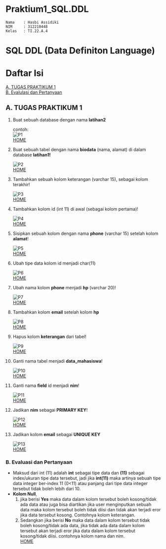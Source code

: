 # **Praktium1_SQL.DDL**


```
Nama    : Hasbi Assidiki
NIM     : 312210448
Kelas   : TI.22.A.4
```
# **SQL DDL (Data Definiton Language)**
# **Daftar Isi**
[A. TUGAS PRAKTIKUM 1](#a-tugas-praktikum-1)             
[B. Evalulasi dan Pertanyaan](#b-evaluasi-dan-pertanyaan)

## **A. TUGAS PRAKTIKUM 1**

1. Buat sebuah database dengan nama **latihan2**
  
    contoh:     
   ![P1](https://user-images.githubusercontent.com/115614317/230758642-954fb068-251a-402b-adba-46beace13079.png)         
    [HOME](#daftar-isi)
2. Buat sebuah tabel dengan nama **biodata** (nama, alamat) di dalam database **latihan1!**     
         
   ![P2](https://user-images.githubusercontent.com/115614317/230758646-37a4c47d-e2e9-4c67-8964-953069c6bf64.png)     
    [HOME](#daftar-isi)
3. Tambahkan sebuah kolom keterangan (varchar 15), sebagai kolom terakhir!  
   
   ![P3](https://user-images.githubusercontent.com/115614317/230758650-ede77b67-6144-44fa-aa06-3ca716649266.png)      
    [HOME](#daftar-isi)
4. Tambahkan kolom id (int 11) di awal (sebagai kolom pertama)!
       
    ![P4](https://user-images.githubusercontent.com/115614317/230758653-ff5954ba-b409-49ed-82b8-6da06a025dcb.png)    
    [HOME](#daftar-isi)
5. Sisipkan sebuah kolom dengan nama **phone** (varchar 15) setelah kolom **alamat**!       
    
    ![P5](https://user-images.githubusercontent.com/115614317/230758656-0b35946d-82d3-454e-aba7-6343e538eef8.png)   
    [HOME](#daftar-isi)
6. Ubah tipe data kolom id menjadi char(11)     
        
    ![P6](https://user-images.githubusercontent.com/115614317/230758664-02c80ed8-259d-4508-81ce-1989067584cc.png)       
    [HOME](#daftar-isi)
7. Ubah nama kolom **phone** menjadi **hp** (varchar 20)!       
    
    ![P7](https://user-images.githubusercontent.com/115614317/230758666-90b6aaca-be24-4fa9-9441-2ce79589976d.png)    
    [HOME](#daftar-isi)
8. Tambahkan kolom **email** setelah kolom **hp**       
    
    ![P8](https://user-images.githubusercontent.com/115614317/230758674-273687b3-9615-49e2-870e-8c25c69fbc5d.png)      
    [HOME](#daftar-isi)
9. Hapus kolom **keterangan** dari tabel!
      
    ![P9](https://user-images.githubusercontent.com/115614317/230758679-de03bec4-2c51-46e4-b776-6066530eb7b0.png)         
    [HOME](#daftar-isi)
10. Ganti nama tabel menjadi **data_mahasiswa**!        
       
    ![P10](https://user-images.githubusercontent.com/115614317/230758690-ed7a3349-2ed0-40dc-8dfc-e23b6633975d.png)  
    [HOME](#daftar-isi)
11. Ganti nama **field** id menjadi **nim**!        
        
    ![P11](https://user-images.githubusercontent.com/115614317/230758698-faa09e30-98d9-4a67-b23c-94032790839e.png)        
    [HOME](#daftar-isi)
12. Jadikan **nim** sebagai **PRIMARY KEY**!        
       
    ![P12](https://user-images.githubusercontent.com/115614317/230758702-8329db04-4b40-4df4-ba61-b54a0296f9a8.png)        
    [HOME](#daftar-isi)
13. Jadikan kolom **email** sebagai **UNIQUE KEY**      
        
    ![P13](https://user-images.githubusercontent.com/115614317/230758706-5a61bb79-048d-47e3-b89d-106c28337225.png)  
    [HOME](#daftar-isi)

### **B. Evaluasi dan Pertanyaan**

- Maksud dari int (11) adalah **int** sebagai tipe data dan **(11)** sebagai index/ukuran tipe data tersebut, jadi jika **int(11)** maka artinya sebuah tipe data integer ber-index 11 (0<11) atau panjang dari tipe data integer tersebut tidak boleh lebih dari 10.
- **Kolom Null**, 
    1. jika berisi **Yes** maka data dalam kolom tersebut boleh kosong/tidak ada data atau juga bisa diartikan jika user menginputkan sebuah data maka kolom tersebut boleh tidak diisi dan tidak akan terjadi eror jika data tersebut kosong. Contohnya kolom keterangan. 
    2. Sedangkan jika berisi **No** maka data dalam kolom tersebut tidak boleh kosong/tidak ada data, jika tidak ada data dalam kolom tersebut akan terjadi eror jika data dalam kolom tersebut kosong/tidak diisi. contohnya kolom nama dan nim.       
    [HOME](#daftar-isi)
